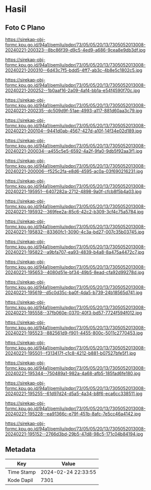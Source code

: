 # Hasil

## Foto C Plano

https://sirekap-obj-formc.kpu.go.id/94a1/pemilu/pdpr/73/05/05/20/13/7305052013008-20240221-200323--8bc86f39-d9c5-4ed9-a686-9cea8e9db3df.jpg

https://sirekap-obj-formc.kpu.go.id/94a1/pemilu/pdpr/73/05/05/20/13/7305052013008-20240221-200310--6d43c7f5-bdd5-4ff7-ab3c-4b8e5c1802c5.jpg

https://sirekap-obj-formc.kpu.go.id/94a1/pemilu/pdpr/73/05/05/20/13/7305052013008-20240221-200252--1b0aaf16-2a09-4af4-bb1a-e54f4590f70c.jpg

https://sirekap-obj-formc.kpu.go.id/94a1/pemilu/pdpr/73/05/05/20/13/7305052013008-20240221-200235--dc509d9f-51ae-4993-a117-881d60aa3c79.jpg

https://sirekap-obj-formc.kpu.go.id/94a1/pemilu/pdpr/73/05/05/20/13/7305052013008-20240221-200104--9441d0ab-4567-427d-a10f-14f34e02d189.jpg

https://sirekap-obj-formc.kpu.go.id/94a1/pemilu/pdpr/73/05/05/20/13/7305052013008-20240221-200034--a455c5e5-6592-4a2f-9fa0-9db5f92aa3f1.jpg

https://sirekap-obj-formc.kpu.go.id/94a1/pemilu/pdpr/73/05/05/20/13/7305052013008-20240221-200006--f525c2fa-e8d6-4595-ac0a-03f690216231.jpg

https://sirekap-obj-formc.kpu.go.id/94a1/pemilu/pdpr/73/05/05/20/13/7305052013008-20240221-195951--6407282a-2712-4898-9a0f-cfcb8f5b4a03.jpg

https://sirekap-obj-formc.kpu.go.id/94a1/pemilu/pdpr/73/05/05/20/13/7305052013008-20240221-195932--369fee2a-85c6-42c2-b309-3cf4c75a5784.jpg

https://sirekap-obj-formc.kpu.go.id/94a1/pemilu/pdpr/73/05/05/20/13/7305052013008-20240221-195832--83360fc1-3090-4c3a-bd27-007c35b03745.jpg

https://sirekap-obj-formc.kpu.go.id/94a1/pemilu/pdpr/73/05/05/20/13/7305052013008-20240221-195822--a9bfa707-ea93-4839-b4a8-8a475a4472c7.jpg

https://sirekap-obj-formc.kpu.go.id/94a1/pemilu/pdpr/73/05/05/20/13/7305052013008-20240221-195653--4080d51e-bf34-49b5-8ead-cfa92d99278d.jpg

https://sirekap-obj-formc.kpu.go.id/94a1/pemilu/pdpr/73/05/05/20/13/7305052013008-20240221-195619--d5c0d35c-ba0f-4da5-b739-24b18565d741.jpg

https://sirekap-obj-formc.kpu.go.id/94a1/pemilu/pdpr/73/05/05/20/13/7305052013008-20240221-195558--37fb060e-0370-40f3-bd57-7724f594f012.jpg

https://sirekap-obj-formc.kpu.go.id/94a1/pemilu/pdpr/73/05/05/20/13/7305052013008-20240221-195523--882561d9-f901-4455-800c-5011c2770453.jpg

https://sirekap-obj-formc.kpu.go.id/94a1/pemilu/pdpr/73/05/05/20/13/7305052013008-20240221-195501--f313417f-c1c8-4212-b881-b07527bfe5f1.jpg

https://sirekap-obj-formc.kpu.go.id/94a1/pemilu/pdpr/73/05/05/20/13/7305052013008-20240221-195344--750489a1-982a-4a68-afb5-185fad6fe180.jpg

https://sirekap-obj-formc.kpu.go.id/94a1/pemilu/pdpr/73/05/05/20/13/7305052013008-20240221-195255--61d97d24-d5a5-4a34-b8f6-eca6cc338511.jpg

https://sirekap-obj-formc.kpu.go.id/94a1/pemilu/pdpr/73/05/05/20/13/7305052013008-20240221-195228--ea91366c-e79f-451b-8afc-7e5cc46a4142.jpg

https://sirekap-obj-formc.kpu.go.id/94a1/pemilu/pdpr/73/05/05/20/13/7305052013008-20240221-195152--2766d3bd-29b5-47d8-98c5-171c04b84194.jpg


## Metadata

| Key        | Value               |
| ---------- | ------------------- |
| Time Stamp | 2024-02-24 22:33:55 |
| Kode Dapil | 7301                |



